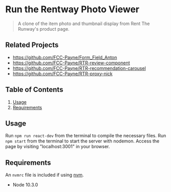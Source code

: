 # Run the Rentway Photo Viewer

> A clone of the item photo and thumbnail display from Rent The Runway's product page.

## Related Projects

  - https://github.com/FCC-Payne/Form_Field_Anton
  - https://github.com/FCC-Payne/RTR-review-component
  - https://github.com/FCC-Payne/RTR-recommendation-carousel
  - https://github.com/FCC-Payne/RTR-proxy-nick

## Table of Contents

1. [Usage](#Usage)
1. [Requirements](#requirements)

## Usage

Run `npm run react-dev` from the terminal to compile the necessary files.
Run `npm start` from the terminal to start the server with nodemon.
Access the page by visiting "localhost:3001" in your browser.

## Requirements

An `nvmrc` file is included if using [nvm](https://github.com/creationix/nvm).

- Node 10.3.0
